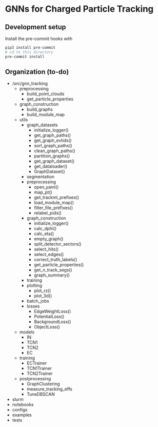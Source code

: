 # GNNs for Charged Particle Tracking

## Development setup

Install the pre-commit hooks with

```bash
pip3 install pre-commit
# cd to this directory
pre-commit install
```

## Organization (to-do)
- /src/gnn_tracking
  - preprocessing
    - build_point_clouds
    - get_particle_properties
  - graph_construction
    - build_graphs
    - build_module_map
  - utils
    - graph_datasets
      - initialize_logger()
      - get_graph_paths()
      - get_graph_evtids()
      - sort_graph_paths()
      - clean_graph_paths()
      - partition_graphs()
      - get_graph_dataset()
      - get_dataloader()
      - GraphDataset()
    - segmentation
    - preprocessing
      - open_yaml()
      - map_pt()
      - get_trackml_prefixes()
      - load_module_map()
      - filter_file_prefixes()
      - relabel_pids()
    - graph_construction
      - initialize_logger()
      - calc_dphi()
      - calc_eta()
      - empty_graph()
      - split_detector_sectors()
      - select_hits()
      - select_edges()
      - correct_truth_labels()
      - get_particle_properties()
      - get_n_track_segs()
      - graph_summary()
    - training
    - plotting
      - plot_rz()
      - plot_3d()
    - batch_jobs
    - losses
      - EdgeWeightLoss()
      - PotentialLoss()
      - BackgroundLoss()
      - ObjectLoss()
  - models
    - IN
    - TCN1
    - TCN2
    - EC
  - training
    - ECTrainer
    - TCN1Trainer
    - TCN2Trainer
  - postprocessing
    - GraphClustering
    - measure_tracking_effs
    - TuneDBSCAN
- slurm
- notebooks
- configs
- examples
- tests

